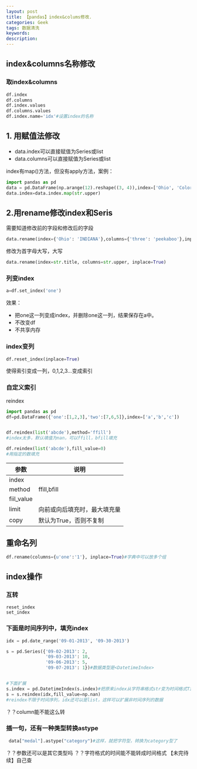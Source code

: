 ```yaml
---
layout: post
title: 【pandas】index&colums修改.
categories: Geek
tags: 数据清洗
keywords:
description:
---
```


## index&columns名称修改

### 取index&columns

```py
df.index
df.columns
df.index.values
df.columns.values
df.index.name='idx'#设置index的名称
```

## 1. 用赋值法修改

- data.index可以直接赋值为Series或list
- data.columns可以直接赋值为Series或list

index有map()方法，但没有apply方法，案例：
```python
import pandas as pd
data = pd.DataFrame(np.arange(12).reshape((3, 4)),index=['Ohio', 'Colorado', 'New York'],columns=['one', 'two', 'three', 'four'])
data.index=data.index.map(str.upper)
```

## 2.用rename修改index和Seris
需要知道修改前的字段和修改后的字段
```python
data.rename(index={'Ohio': 'INDIANA'},columns={'three': 'peekaboo'},inplace=True)
```

修改为首字母大写，大写
```python
data.rename(index=str.title, columns=str.upper, inplace=True)
```


### 列变index
```python
a=df.set_index('one')
```
效果：
- 把one这一列变成index，并删除one这一列，结果保存在a中。
- 不改变df
- 不共享内存

### index变列

```python
df.reset_index(inplace=True)
```
使得索引变成一列，0,1,2,3...变成索引

### 自定义索引
reindex
```py
import pandas as pd
df=pd.DataFrame({'one':[1,2,3],'two':[7,6,5]},index=['a','b','c'])


df.reindex(list('abcde'),method='ffill')
#index太多，默认填值为nan，可以ffill，bfill填充

df.reindex(list('abcde'),fill_value=0)
#用指定的数填充
```
|参数|说明|
|--|--|
|index||
|method|ffill,bfill|
|fiil_value||
|limit|向前或向后填充时，最大填充量|
|copy|默认为True，否则不复制|

## 重命名列
```python
df.rename(columns={u'one':'1'}, inplace=True)#字典中可以放多个组
```



## index操作



### 互转
```
reset_index
set_index
```


### 下面是时间序列中，填充index
```python
idx = pd.date_range('09-01-2013', '09-30-2013')

s = pd.Series({'09-02-2013': 2,
               '09-03-2013': 10,
               '09-06-2013': 5,
               '09-07-2013': 1})#数据类型是<DatetimeIndex>


#下面扩展
s.index = pd.DatetimeIndex(s.index)#把原来index从字符串格式str变为时间格式Timestamp
s = s.reindex(idx,fill_value=np.nan)  
#reindex不限于时间序列，idx还可以是list，这样可以扩展非时间序列的数据             
```
？？column能不能这么转

### 插一句，还有一种类型转换astype
```python
 data["medal"].astype("category")#这样，就把字符型，转换为category型了
```
？？参数还可以是其它类型吗
？？字符格式的时间能不能转成时间格式
【未完待续】自己查
